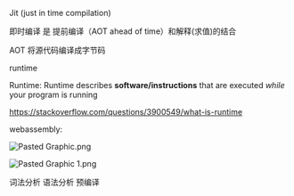 Jit (just in time compilation)

即时编译 是 提前编译（AOT ahead of time）和解释(求值)的结合

AOT 将源代码编译成字节码



runtime 

Runtime: Runtime describes **software/instructions** that are executed *while* your program is running

https://stackoverflow.com/questions/3900549/what-is-runtime



webassembly:

![Pasted Graphic.png](blob:file:///134b4269-c89e-4add-ad84-142122868b6f)



![Pasted Graphic 1.png](blob:file:///5620d62a-fc71-4743-b07e-5cc3acc41c8e)



词法分析 语法分析 预编译